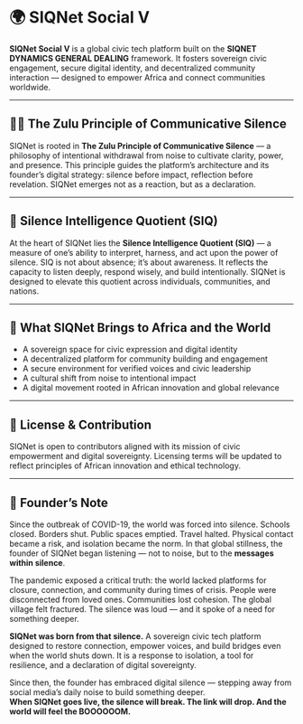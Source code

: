 # 🌍 SIQNet Social V

**SIQNet Social V** is a global civic tech platform built on the **SIQNET DYNAMICS GENERAL DEALING** framework. It fosters sovereign civic engagement, secure digital identity, and decentralized community interaction — designed to empower Africa and connect communities worldwide.

---

## 🧘🏿 The Zulu Principle of Communicative Silence

SIQNet is rooted in **The Zulu Principle of Communicative Silence** — a philosophy of intentional withdrawal from noise to cultivate clarity, power, and presence. This principle guides the platform’s architecture and its founder’s digital strategy: silence before impact, reflection before revelation. SIQNet emerges not as a reaction, but as a declaration.

---

## 🧠 Silence Intelligence Quotient (SIQ)

At the heart of SIQNet lies the **Silence Intelligence Quotient (SIQ)** — a measure of one’s ability to interpret, harness, and act upon the power of silence. SIQ is not about absence; it’s about awareness. It reflects the capacity to listen deeply, respond wisely, and build intentionally. SIQNet is designed to elevate this quotient across individuals, communities, and nations.

---

## 🚀 What SIQNet Brings to Africa and the World

- A sovereign space for civic expression and digital identity  
- A decentralized platform for community building and engagement  
- A secure environment for verified voices and civic leadership  
- A cultural shift from noise to intentional impact  
- A digital movement rooted in African innovation and global relevance  

---

## 📣 License & Contribution

SIQNet is open to contributors aligned with its mission of civic empowerment and digital sovereignty. Licensing terms will be updated to reflect principles of African innovation and ethical technology.

---

## 🧭 Founder’s Note

Since the outbreak of COVID-19, the world was forced into silence. Schools closed. Borders shut. Public spaces emptied. Travel halted. Physical contact became a risk, and isolation became the norm. In that global stillness, the founder of SIQNet began listening — not to noise, but to the **messages within silence**.

The pandemic exposed a critical truth: the world lacked platforms for closure, connection, and community during times of crisis. People were disconnected from loved ones. Communities lost cohesion. The global village felt fractured. The silence was loud — and it spoke of a need for something deeper.

**SIQNet was born from that silence.** A sovereign civic tech platform designed to restore connection, empower voices, and build bridges even when the world shuts down. It is a response to isolation, a tool for resilience, and a declaration of digital sovereignty.

Since then, the founder has embraced digital silence — stepping away from social media’s daily noise to build something deeper.  
**When SIQNet goes live, the silence will break. The link will drop. And the world will feel the BOOOOOOM.**
